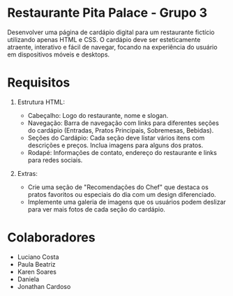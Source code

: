 # Restaurante Pita Palace - Grupo 3
 
Desenvolver uma página de cardápio digital para um restaurante fictício utilizando
apenas HTML e CSS. O cardápio deve ser esteticamente atraente, interativo e fácil de
navegar, focando na experiência do usuário em dispositivos móveis e desktops.

# Requisitos

1. Estrutura HTML:
    - Cabeçalho: Logo do restaurante, nome e slogan.
    - Navegação: Barra de navegação com links para diferentes seções do
      cardápio (Entradas, Pratos Principais, Sobremesas, Bebidas).
    - Seções do Cardápio: Cada seção deve listar vários itens com descrições e
      preços. Inclua imagens para alguns dos pratos.
    - Rodapé: Informações de contato, endereço do restaurante e links para
      redes sociais.

2. Extras:
    - Crie uma seção de "Recomendações do Chef" que destaca os pratos
      favoritos ou especiais do dia com um design diferenciado.
    - Implemente uma galeria de imagens que os usuários podem deslizar para
      ver mais fotos de cada seção do cardápio.


# Colaboradores
* Luciano Costa
* Paula Beatriz
* Karen Soares
* Daniela
* Jonathan Cardoso